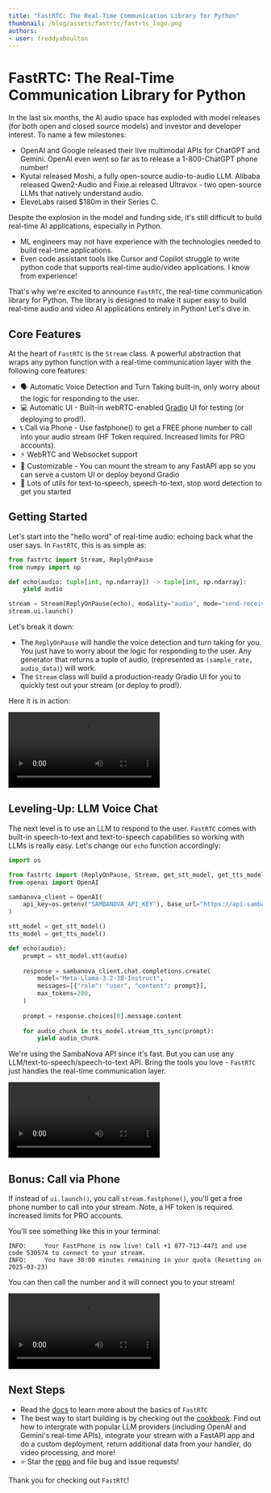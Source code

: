 ```yaml
---
title: "FastRTC: The Real-Time Communication Library for Python" 
thumbnail: /blog/assets/fastrtc/fastrtc_logo.png
authors:
- user: freddyaboulton
---
```


# FastRTC: The Real-Time Communication Library for Python

In the last six months, the AI audio space has exploded with model releases (for both open and closed source models) and investor and developer interest. To name a few milestones:

- OpenAI and Google released their live multimodal APIs for ChatGPT and Gemini. OpenAI even went so far as to release a 1-800-ChatGPT phone number!
- Kyutai released Moshi, a fully open-source audio-to-audio LLM. Alibaba released Qwen2-Audio and Fixie.ai released Ultravox - two open-source LLMs that natively understand audio.
- EleveLabs raised $180m in their Series C.

Despite the explosion in the model and funding side, it's still difficult to build real-time AI applications, especially in Python.

- ML engineers may not have experience with the technologies needed to build real-time applications.
- Even code assistant tools like Cursor and Copilot struggle to write python code that supports real-time audio/video applications. I know from experience!

That's why we're excited to announce `FastRTC`, the real-time communication library for Python. The library is designed to make it super easy to build real-time audio and video AI applications entirely in Python! Let's dive in.

## Core Features

At the heart of `FastRTC` is the `Stream` class. A powerful abstraction that wraps any python function with a real-time communication layer with the following core features:

- 🗣️ Automatic Voice Detection and Turn Taking built-in, only worry about the logic for responding to the user.
- 💻 Automatic UI - Built-in webRTC-enabled [Gradio](https://www.gradio.app/) UI for testing (or deploying to prod!).
- 📞 Call via Phone - Use fastphone() to get a FREE phone number to call into your audio stream (HF Token required. Increased limits for PRO accounts).
- ⚡️ WebRTC and Websocket support
- 💪 Customizable - You can mount the stream to any FastAPI app so you can serve a custom UI or deploy beyond Gradio
- 🧰 Lots of utils for text-to-speech, speech-to-text, stop word detection to get you started


## Getting Started

Let's start into the "hello word" of real-time audio: echoing back what the user says. In `FastRTC`, this is as simple as:

```python
from fastrtc import Stream, ReplyOnPause
from numpy import np

def echo(audio: tuple[int, np.ndarray]) -> tuple[int, np.ndarray]:
    yield audio

stream = Stream(ReplyOnPause(echo), modality="audio", mode="send-receive")
stream.ui.launch()
```

Let's break it down:
- The `ReplyOnPause` will handle the voice detection and turn taking for you. You just have to worry about the logic for responding to the user. Any generator that returns a tuple of audio, (represented as `(sample_rate, audio_data)`) will work.
- The `Stream` class will build a production-ready Gradio UI for you to quickly test out your stream (or deploy to prod!).

Here it is in action:

<video src="https://github.com/user-attachments/assets/fcf2d30e-3e98-47c9-8dc3-23340784c441" controls /></video>

## Leveling-Up: LLM Voice Chat

The next level is to use an LLM to respond to the user. `FastRTC` comes with built-in speech-to-text and text-to-speech capabilities so working with LLMs is really easy. Let's change our `echo` function accordingly:

```python
import os

from fastrtc import (ReplyOnPause, Stream, get_stt_model, get_tts_model)
from openai import OpenAI

sambanova_client = OpenAI(
    api_key=os.getenv("SAMBANOVA_API_KEY"), base_url="https://api.sambanova.ai/v1"
)

stt_model = get_stt_model()
tts_model = get_tts_model()

def echo(audio):
    prompt = stt_model.stt(audio)
    
    response = sambanova_client.chat.completions.create(
        model="Meta-Llama-3.2-3B-Instruct",
        messages=[{"role": "user", "content": prompt}],
        max_tokens=200,
    )
    
    prompt = response.choices[0].message.content
    
    for audio_chunk in tts_model.stream_tts_sync(prompt):
        yield audio_chunk
```

We're using the SambaNova API since it's fast. But you can use any LLM/text-to-speech/speech-to-text API. Bring the tools you love - `FastRTC` just handles the real-time communication layer.

<video src="https://github.com/user-attachments/assets/85dfbd52-b3f9-4354-b8fe-7ab9abb04bfd" controls /></video>

## Bonus: Call via Phone

If instead of `ui.launch()`, you call `stream.fastphone()`, you'll get a free phone number to call into your stream. Note, a HF token is required. Increased limits for PRO accounts.

You'll see something like this in your terminal:

```
INFO:	  Your FastPhone is now live! Call +1 877-713-4471 and use code 530574 to connect to your stream.
INFO:	  You have 30:00 minutes remaining in your quota (Resetting on 2025-03-23)
```

You can then call the number and it will connect you to your stream!

<video src="https://github.com/user-attachments/assets/de2a27b1-1e08-4959-92f4-6baa01d98bb3" controls /></video>


## Next Steps

- Read the [docs](https://fastrtc.org/pr-preview/pr-60/) to learn more about the basics of `FastRTC`
- The best way to start building is by checking out the [cookbook](https://fastrtc.org/pr-preview/pr-60/cookbook). Find out how to intergrate with popular LLM providers (including OpenAI and Gemini's real-time APIs), integrate your stream with a FastAPI app and do a custom deployment, return additional data from your handler, do video processing, and more!
- ⭐️ Star the [repo](https://github.com/freddyaboulton/gradio-webrtc) and file bug and issue requests!

Thank you for checking out `FastRTC`!




